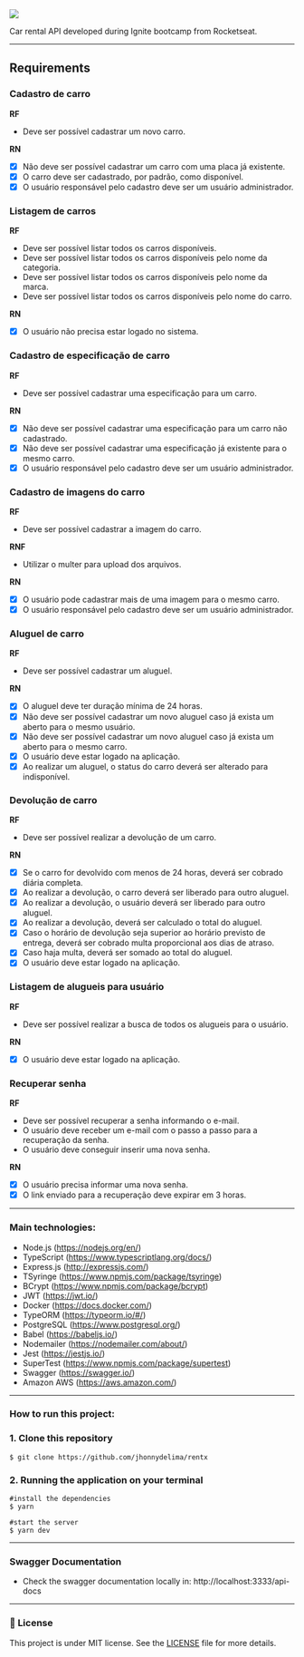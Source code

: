 <img src="https://i.imgur.com/oUAKMC5.png"/>

Car rental API developed during Ignite bootcamp from Rocketseat.

---
## Requirements

### Cadastro de carro
**RF**
- Deve ser possível cadastrar um novo carro.

**RN**
- [x] Não deve ser possível cadastrar um carro com uma placa já existente.
- [x] O carro deve ser cadastrado, por padrão, como disponível.
- [x] O usuário responsável pelo cadastro deve ser um usuário administrador.

### Listagem de carros
**RF**
- Deve ser possível listar todos os carros disponíveis.
- Deve ser possível listar todos os carros disponíveis pelo nome da categoria.
- Deve ser possível listar todos os carros disponíveis pelo nome da marca.
- Deve ser possível listar todos os carros disponíveis pelo nome do carro.

**RN**
- [x] O usuário não precisa estar logado no sistema.

### Cadastro de especificação de carro
**RF**
- Deve ser possível cadastrar uma especificação para um carro.

**RN**
- [x] Não deve ser possível cadastrar uma especificação para um carro não cadastrado.
- [x] Não deve ser possível cadastrar uma especificação já existente para o mesmo carro.
- [x] O usuário responsável pelo cadastro deve ser um usuário administrador.

### Cadastro de imagens do carro
**RF**
- Deve ser possível cadastrar a imagem do carro.

**RNF**
- Utilizar o multer para upload dos arquivos.

**RN**
- [x] O usuário pode cadastrar mais de uma imagem para o mesmo carro.
- [x] O usuário responsável pelo cadastro deve ser um usuário administrador.

### Aluguel de carro
**RF**
- Deve ser possível cadastrar um aluguel.

**RN**
- [x] O aluguel deve ter duração mínima de 24 horas.
- [x] Não deve ser possível cadastrar um novo aluguel caso já exista um aberto para o mesmo usuário.
- [x] Não deve ser possível cadastrar um novo aluguel caso já exista um aberto para o mesmo carro.
- [x] O usuário deve estar logado na aplicação.
- [x] Ao realizar um aluguel, o status do carro deverá ser alterado para indisponível.

### Devolução de carro

**RF**
- Deve ser possível realizar a devolução de um carro.

**RN**
- [x] Se o carro for devolvido com menos de 24 horas, deverá ser cobrado diária completa.
- [x] Ao realizar a devolução, o carro deverá ser liberado para outro aluguel.
- [x] Ao realizar a devolução, o usuário deverá ser liberado para outro aluguel.
- [x] Ao realizar a devolução, deverá ser calculado o total do aluguel.
- [x] Caso o horário de devolução seja superior ao horário previsto de entrega, deverá ser cobrado multa proporcional aos dias de atraso.
- [x] Caso haja multa, deverá ser somado ao total do aluguel.
- [x] O usuário deve estar logado na aplicação.

### Listagem de alugueis para usuário

**RF**
- Deve ser possível realizar a busca de todos os alugueis para o usuário.

**RN**
- [x] O usuário deve estar logado na aplicação.

### Recuperar senha

**RF**
- Deve ser possível recuperar a senha informando o e-mail.
- O usuário deve receber um e-mail com o passo a passo para a recuperação da senha.
- O usuário deve conseguir inserir uma nova senha.

**RN**
- [x] O usuário precisa informar uma nova senha.
- [x] O link enviado para a recuperação deve expirar em 3 horas.

---
### Main technologies:
- Node.js (https://nodejs.org/en/)
- TypeScript (https://www.typescriptlang.org/docs/)
- Express.js (http://expressjs.com/)
- TSyringe (https://www.npmjs.com/package/tsyringe)
- BCrypt (https://www.npmjs.com/package/bcrypt)
- JWT (https://jwt.io/)
- Docker (https://docs.docker.com/)
- TypeORM (https://typeorm.io/#/)
- PostgreSQL (https://www.postgresql.org/)
- Babel (https://babeljs.io/)
- Nodemailer (https://nodemailer.com/about/)
- Jest (https://jestjs.io/)
- SuperTest (https://www.npmjs.com/package/supertest)
- Swagger (https://swagger.io/)
- Amazon AWS (https://aws.amazon.com/)

---
### How to run this project:

### 1. Clone this repository
```
$ git clone https://github.com/jhonnydelima/rentx
```

### 2. Running the application on your terminal
```
#install the dependencies
$ yarn

#start the server
$ yarn dev
```

---
### Swagger Documentation

- Check the swagger documentation locally in: http://localhost:3333/api-docs

---
### 📄 License
This project is under MIT license. See the [LICENSE](https://github.com/jhonnydelima/rentx/blob/main/LICENSE) file for more details.
